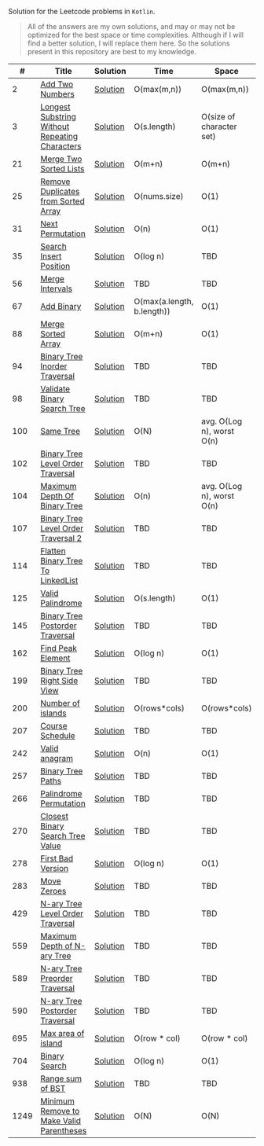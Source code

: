 Solution for the Leetcode problems in `Kotlin`.

> All of the answers are my own solutions, and may or may not be optimized for the best space or time complexities. Although if I will find a better solution, I will replace them here. So the solutions present in this repository are best to my knowledge.

| # | Title | Solution | Time | Space | Difficulty |
|---| ----- | -------- | ---- | ----- | ---------- |
| 2 | [Add Two Numbers](https://leetcode.com/problems/add-two-numbers/) | [Solution](https://github.com/karanDhillon/leetcode-solutions/blob/master/solutions/addTwoNumbers.kt) | O(max(m,n)) | O(max(m,n)) | Medium |
| 3 | [Longest Substring Without Repeating Characters](https://leetcode.com/problems/longest-substring-without-repeating-characters/) | [Solution](https://github.com/karanDhillon/leetcode-solutions/blob/master/solutions/longestSubstringWithoutRepeatingCharacters.kt) | O(s.length) | O(size of character set) | Medium |
| 21 | [Merge Two Sorted Lists](https://leetcode.com/problems/merge-two-sorted-lists/) | [Solution](https://github.com/karanDhillon/leetcode-solutions/blob/master/solutions/mergeTwoSortedLists.kt) | O(m+n) | O(m+n) | Easy |
| 25 | [Remove Duplicates from Sorted Array](https://leetcode.com/problems/remove-duplicates-from-sorted-array/) | [Solution](https://github.com/karanDhillon/leetcode-solutions/blob/master/solutions/removeDuplicatesFromSortedArray.kt) | O(nums.size) | O(1) | Easy |
| 31 | [Next Permutation](https://leetcode.com/problems/next-permutation/) | [Solution](https://github.com/karanDhillon/leetcode-solutions/blob/master/solutions/nextPermutation.kt) | O(n) | O(1) | Medium |
| 35 | [Search Insert Position](https://leetcode.com/problems/search-insert-position/) | [Solution](https://github.com/karanDhillon/leetcode-solutions/blob/master/solutions/searchInsertPosition.kt) | O(log n) | TBD | Easy |
| 56 | [Merge Intervals](https://leetcode.com/problems/merge-intervals/) | [Solution](https://github.com/karanDhillon/leetcode-solutions/blob/master/solutions/mergeIntervals.kt) | TBD | TBD | Medium |
| 67 | [Add Binary](https://leetcode.com/problems/add-binary/) | [Solution](https://github.com/karanDhillon/leetcode-solutions/blob/master/solutions/addBinary.kt) | O(max(a.length, b.length)) | O(1) | Easy |
| 88 | [Merge Sorted Array](https://leetcode.com/problems/merge-sorted-array/) | [Solution](https://github.com/karanDhillon/leetcode-solutions/blob/master/solutions/mergeSortedArray.kt) | O(m+n) | O(1) | Easy |
| 94 | [Binary Tree Inorder Traversal](https://leetcode.com/problems/binary-tree-inorder-traversal/) | [Solution](https://github.com/karanDhillon/leetcode-solutions/blob/master/solutions/binaryTreeInorderTraversal.kt) | TBD | TBD | Easy |
| 98 | [Validate Binary Search Tree](https://leetcode.com/problems/validate-binary-search-tree/) | [Solution](https://github.com/karanDhillon/leetcode-solutions/blob/master/solutions/validateBinarySearchTree.kt) | TBD | TBD | Medium |
| 100 | [Same Tree](https://leetcode.com/problems/same-tree/) | [Solution](https://github.com/karanDhillon/leetcode-solutions/blob/master/solutions/sameTree.kt) | O(N) | avg. O(Log n), worst O(n)  | Medium |
| 102 | [Binary Tree Level Order Traversal](https://leetcode.com/problems/binary-tree-level-order-traversal/) | [Solution](https://github.com/karanDhillon/leetcode-solutions/blob/master/solutions/binaryTreeLevelOrderTraversal.kt) | TBD | TBD | Medium |
| 104 | [Maximum Depth Of Binary Tree](https://leetcode.com/problems/maximum-depth-of-binary-tree/) | [Solution](https://github.com/karanDhillon/leetcode-solutions/blob/master/solutions/maximumDepthOfBinaryTree.kt) | O(n) | avg. O(Log n), worst O(n) | Easy |
| 107 | [Binary Tree Level Order Traversal 2](https://leetcode.com/problems/binary-tree-level-order-traversal-ii/) | [Solution](https://github.com/karanDhillon/leetcode-solutions/blob/master/solutions/binaryTreeLevelOrderTraversal2.kt) | TBD | TBD | Medium |
| 114 | [Flatten Binary Tree To LinkedList](https://leetcode.com/problems/flatten-binary-tree-to-linked-list/) | [Solution](https://github.com/karanDhillon/leetcode-solutions/blob/master/solutions/flattenBinaryTreeToLinkedList.kt) | TBD | TBD | Medium |
| 125 | [Valid Palindrome](https://leetcode.com/problems/valid-palindrome/) | [Solution](https://github.com/karanDhillon/leetcode-solutions/blob/master/solutions/validPalindrome.kt) | O(s.length) | O(1) | Easy |
| 145 | [Binary Tree Postorder Traversal](https://leetcode.com/problems/binary-tree-postorder-traversal/) | [Solution](https://github.com/karanDhillon/leetcode-solutions/blob/master/solutions/binaryTreePostOrderTraversal.kt) | TBD | TBD | Easy |
| 162 | [Find Peak Element](https://leetcode.com/problems/find-peak-element/) | [Solution](https://github.com/karanDhillon/leetcode-solutions/blob/master/solutions/findPeakElement.kt) | O(log n) | O(1) | Medium |
| 199 | [Binary Tree Right Side View](https://leetcode.com/problems/binary-tree-right-side-view/) | [Solution](https://github.com/karanDhillon/leetcode-solutions/blob/master/solutions/binaryTreeRightSideView.kt) | TBD | TBD | Medium |
| 200 | [Number of islands](https://leetcode.com/problems/number-of-islands/) | [Solution](https://github.com/karanDhillon/leetcode-solutions/blob/master/solutions/numberOfIslands.kt) | O(rows*cols) | O(rows*cols) | Medium |
| 207 | [Course Schedule](https://leetcode.com/problems/course-schedule/) | [Solution](https://github.com/karanDhillon/leetcode-solutions/blob/master/solutions/courseSchedule.kt) | TBD | TBD | Medium |
| 242 | [Valid anagram](https://leetcode.com/problems/valid-anagram/) | [Solution](https://github.com/karanDhillon/leetcode-solutions/blob/master/solutions/validAnagram.kt) | O(n) | O(1) | Easy |
| 257 | [Binary Tree Paths](https://leetcode.com/problems/binary-tree-paths/) | [Solution](https://github.com/karanDhillon/leetcode-solutions/blob/master/solutions/binaryTreePaths.kt) | TBD | TBD | Easy |
| 266 | [Palindrome Permutation](https://leetcode.com/problems/palindrome-permutation/) | [Solution](https://github.com/karanDhillon/leetcode-solutions/blob/master/solutions/palindromePermutation.kt) | TBD | TBD | Easy |
| 270 | [Closest Binary Search Tree Value](https://leetcode.com/problems/closest-binary-search-tree-value/) | [Solution](https://github.com/karanDhillon/leetcode-solutions/blob/master/solutions/closestBinarySearchTreeValue.kt) | TBD | TBD | Easy |
| 278 | [First Bad Version](https://leetcode.com/problems/first-bad-version/) | [Solution](https://github.com/karanDhillon/leetcode-solutions/blob/master/solutions/firstBadVersion.kt) | O(log n) | O(1) | Easy |
| 283 | [Move Zeroes](https://leetcode.com/problems/move-zeroes/) | [Solution](https://github.com/karanDhillon/leetcode-solutions/blob/master/solutions/moveZeroes.kt) | TBD | TBD | Easy |
| 429 | [N-ary Tree Level Order Traversal](https://leetcode.com/problems/n-ary-tree-level-order-traversal/) | [Solution](https://github.com/karanDhillon/leetcode-solutions/blob/master/solutions/nAryTreeLevelOrderTraversal.kt) | TBD | TBD | Medium |
| 559 | [Maximum Depth of N-ary Tree](https://leetcode.com/problems/maximum-depth-of-n-ary-tree/) | [Solution](https://github.com/karanDhillon/leetcode-solutions/blob/master/solutions/maximumDepthOfNAryTree.kt) | TBD | TBD | Easy |
| 589 | [N-ary Tree Preorder Traversal](https://leetcode.com/problems/n-ary-tree-preorder-traversal/) | [Solution](https://github.com/karanDhillon/leetcode-solutions/blob/master/solutions/nAryTreePreorderTraversal.kt) | TBD | TBD | Easy |
| 590 | [N-ary Tree Postorder Traversal](https://leetcode.com/problems/n-ary-tree-postorder-traversal/) | [Solution](https://github.com/karanDhillon/leetcode-solutions/blob/master/solutions/nAryTreePostorderTraversal.kt) | TBD | TBD | Easy |
| 695 | [Max area of island](https://leetcode.com/problems/max-area-of-island/) | [Solution](https://github.com/karanDhillon/leetcode-solutions/blob/master/solutions/maxAreaOfIsland.kt) | O(row * col) | O(row * col) | Medium |
| 704 | [Binary Search](https://leetcode.com/problems/binary-search/) | [Solution](https://github.com/karanDhillon/leetcode-solutions/blob/master/solutions/binarySearch.kt) | O(log n) | O(1) | Easy |
| 938 | [Range sum of BST](https://leetcode.com/problems/range-sum-of-bst/) | [Solution](https://github.com/karanDhillon/leetcode-solutions/blob/master/solutions/rangeSumOfBst.kt) | TBD | TBD | Easy |
| 1249 | [Minimum Remove to Make Valid Parentheses](https://leetcode.com/problems/minimum-remove-to-make-valid-parentheses/) | [Solution](https://github.com/karanDhillon/leetcode-solutions/blob/master/solutions/minimumRemoveToMakeValidParentheses.kt) | O(N) | O(N) | Medium |